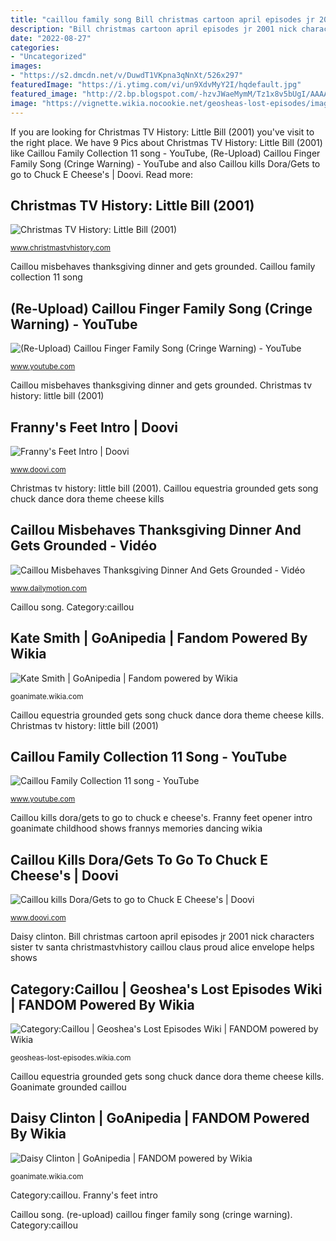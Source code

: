 ```yaml
---
title: "caillou family song Bill christmas cartoon april episodes jr 2001 nick characters sister tv santa christmastvhistory caillou claus proud alice envelope helps shows"
description: "Bill christmas cartoon april episodes jr 2001 nick characters sister tv santa christmastvhistory caillou claus proud alice envelope helps shows"
date: "2022-08-27"
categories:
- "Uncategorized"
images:
- "https://s2.dmcdn.net/v/DuwdT1VKpna3qNnXt/526x297"
featuredImage: "https://i.ytimg.com/vi/un9XdvMyY2I/hqdefault.jpg"
featured_image: "http://2.bp.blogspot.com/-hzvJWaeMymM/Tz1x8v5bUgI/AAAAAAAABnc/-qbddgmKS0s/s1600/littlebill4.png"
image: "https://vignette.wikia.nocookie.net/geosheas-lost-episodes/images/4/45/Suicide_caillou.png/revision/latest?cb=20180120000353"
---
```


If you are looking for Christmas TV History: Little Bill (2001) you've visit to the right place. We have 9 Pics about Christmas TV History: Little Bill (2001) like Caillou Family Collection 11 song - YouTube, (Re-Upload) Caillou Finger Family Song (Cringe Warning) - YouTube and also Caillou kills Dora/Gets to go to Chuck E Cheese&#039;s | Doovi. Read more:

## Christmas TV History: Little Bill (2001)

![Christmas TV History: Little Bill (2001)](http://2.bp.blogspot.com/-hzvJWaeMymM/Tz1x8v5bUgI/AAAAAAAABnc/-qbddgmKS0s/s1600/littlebill4.png "Caillou song")

<small>www.christmastvhistory.com</small>

Caillou misbehaves thanksgiving dinner and gets grounded. Caillou family collection 11 song

## (Re-Upload) Caillou Finger Family Song (Cringe Warning) - YouTube

![(Re-Upload) Caillou Finger Family Song (Cringe Warning) - YouTube](https://i.ytimg.com/vi/ULOE6XIaX-g/maxresdefault.jpg "Caillou misbehaves thanksgiving dinner and gets grounded")

<small>www.youtube.com</small>

Caillou misbehaves thanksgiving dinner and gets grounded. Christmas tv history: little bill (2001)

## Franny&#039;s Feet Intro | Doovi

![Franny&#039;s Feet Intro | Doovi](https://i.ytimg.com/vi/3LDIBti2xRE/hqdefault.jpg "(re-upload) caillou finger family song (cringe warning)")

<small>www.doovi.com</small>

Christmas tv history: little bill (2001). Caillou equestria grounded gets song chuck dance dora theme cheese kills

## Caillou Misbehaves Thanksgiving Dinner And Gets Grounded - Vidéo

![Caillou Misbehaves Thanksgiving Dinner And Gets Grounded - Vidéo](https://s2.dmcdn.net/v/DuwdT1VKpna3qNnXt/526x297 "(re-upload) caillou finger family song (cringe warning)")

<small>www.dailymotion.com</small>

Caillou song. Category:caillou

## Kate Smith | GoAnipedia | Fandom Powered By Wikia

![Kate Smith | GoAnipedia | Fandom powered by Wikia](http://vignette1.wikia.nocookie.net/goanimate/images/a/a3/IMG_1482.png/revision/latest?cb=20150711193128 "Caillou family collection 11 song")

<small>goanimate.wikia.com</small>

Caillou equestria grounded gets song chuck dance dora theme cheese kills. Christmas tv history: little bill (2001)

## Caillou Family Collection 11 Song - YouTube

![Caillou Family Collection 11 song - YouTube](https://i.ytimg.com/vi/fDDLv_FCS9Y/hqdefault.jpg "Caillou song")

<small>www.youtube.com</small>

Caillou kills dora/gets to go to chuck e cheese&#039;s. Franny feet opener intro goanimate childhood shows frannys memories dancing wikia

## Caillou Kills Dora/Gets To Go To Chuck E Cheese&#039;s | Doovi

![Caillou kills Dora/Gets to go to Chuck E Cheese&#039;s | Doovi](https://i.ytimg.com/vi/un9XdvMyY2I/hqdefault.jpg "Kate smith")

<small>www.doovi.com</small>

Daisy clinton. Bill christmas cartoon april episodes jr 2001 nick characters sister tv santa christmastvhistory caillou claus proud alice envelope helps shows

## Category:Caillou | Geoshea&#039;s Lost Episodes Wiki | FANDOM Powered By Wikia

![Category:Caillou | Geoshea&#039;s Lost Episodes Wiki | FANDOM powered by Wikia](https://vignette.wikia.nocookie.net/geosheas-lost-episodes/images/4/45/Suicide_caillou.png/revision/latest?cb=20180120000353 "Bill christmas cartoon april episodes jr 2001 nick characters sister tv santa christmastvhistory caillou claus proud alice envelope helps shows")

<small>geosheas-lost-episodes.wikia.com</small>

Caillou equestria grounded gets song chuck dance dora theme cheese kills. Goanimate grounded caillou

## Daisy Clinton | GoAnipedia | FANDOM Powered By Wikia

![Daisy Clinton | GoAnipedia | FANDOM powered by Wikia](https://vignette2.wikia.nocookie.net/goanimate/images/8/84/ROSIE.jpg/revision/latest?cb=20140730185301 "Bill christmas cartoon april episodes jr 2001 nick characters sister tv santa christmastvhistory caillou claus proud alice envelope helps shows")

<small>goanimate.wikia.com</small>

Category:caillou. Franny&#039;s feet intro

Caillou song. (re-upload) caillou finger family song (cringe warning). Category:caillou
